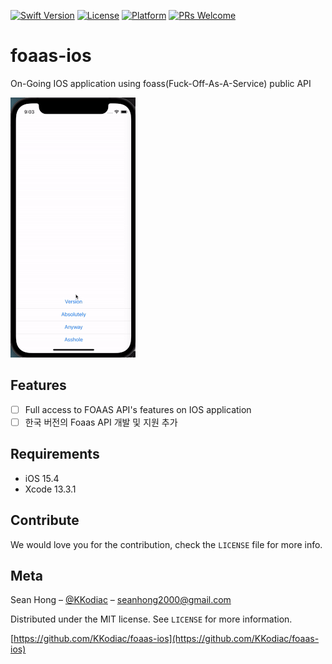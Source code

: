 [![Swift Version][swift-image]][swift-url]
[![License][license-image]][license-url] 
[![Platform](https://img.shields.io/cocoapods/p/LFAlertController.svg?style=flat)](http://cocoapods.org/pods/LFAlertController)
[![PRs Welcome](https://img.shields.io/badge/PRs-welcome-brightgreen.svg?style=flat-square)](http://makeapullrequest.com)

# foaas-ios

On-Going IOS application using foass(Fuck-Off-As-A-Service) public API

![Demo](https://github.com/KKodiac/foaas-ios/blob/main/demo.gif)

## Features

- [ ] Full access to FOAAS API's features on IOS application
- [ ] 한국 버전의 Foaas API 개발 및 지원 추가

## Requirements

- iOS 15.4
- Xcode 13.3.1

## Contribute

We would love you for the contribution, check the ``LICENSE`` file for more info.

## Meta

Sean Hong – [@KKodiac](https://github.com/KKodiac) – seanhong2000@gmail.com

Distributed under the MIT license. See ``LICENSE`` for more information.

[https://github.com/KKodiac/foaas-ios](https://github.com/KKodiac/foaas-ios)

[swift-image]:https://img.shields.io/badge/swift-5.0-orange.svg
[swift-url]: https://swift.org/
[license-image]: https://img.shields.io/badge/License-MIT-blue.svg
[license-url]: LICENSE
[codebeat-image]: https://codebeat.co/badges/c19b47ea-2f9d-45df-8458-b2d952fe9dad
[codebeat-url]: https://codebeat.co/projects/github-com-vsouza-awesomeios-com
